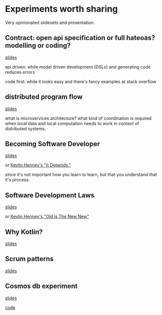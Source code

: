 # Experiments worth sharing

Very opinionated slidesets and presentation. 

## Contract: open api specification or full hateoas? modelling or coding?

[slides](https://nikkijuk.github.io/stablecontracts/)

api driven: while model driven development (DSLs) and generating code reduces errors

code first: while it looks easy and there's fancy examples at stack overflow

## distributed program flow

[slides](http://localhost:63342/nikkijuk.github.io/flowcode/)

what is microservices architecture?
what kind of coordination is required when local data and local computation needs to work in context of distributed systems.

## Becoming Software Developer

[slides](https://nikkijuk.github.io/becomingdeveloper/)

or [Kevlin Henney's "It Depends."](https://www.youtube.com/watch?v=rNSVZs66o48)

since it's not important how you learn to learn, but that you understand that it's process.

## Software Development Laws

[slides](https://nikkijuk.github.io/softwarelaws/)

or [Kevlin Henney's "Old is The New New"](https://www.youtube.com/watch?v=AbgsfeGvg3E)

## Why Kotlin?

[slides](https://nikkijuk.github.io/whykotlin/)

## Scrum patterns

[slides](https://nikkijuk.github.io/scrumpatterns/)

## Cosmos db experiment

[slides](https://nikkijuk.github.io/cosmosdb/)

[code](https://github.com/nikkijuk/cosmosdb-springboot-kotlin-sample)

